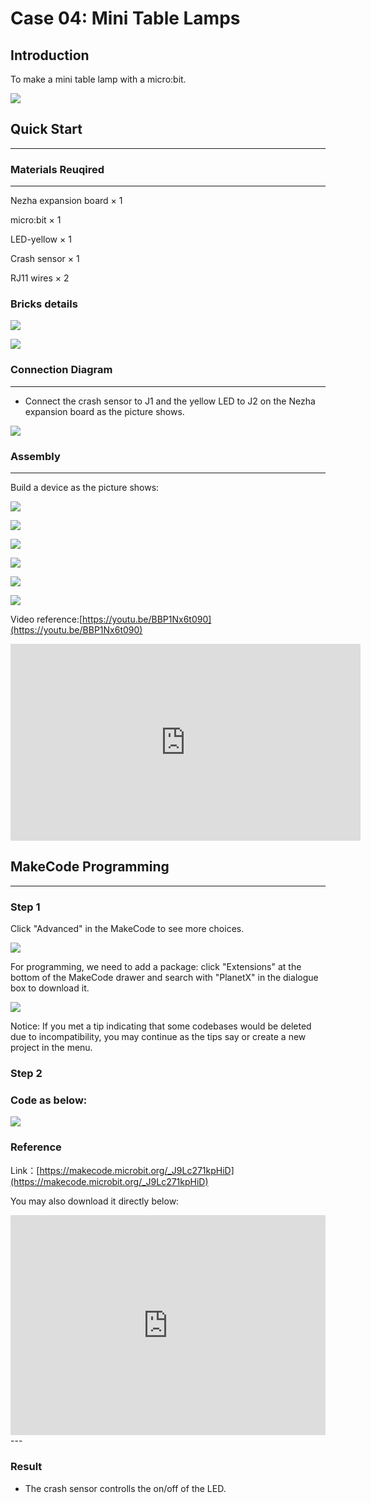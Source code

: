 # Case 04: Mini Table Lamps

## Introduction
To make a mini table lamp with a micro:bit. 

![](./images/case_04_01.png)

## Quick Start
---

### Materials Reuqired
---
Nezha expansion board × 1

micro:bit × 1

LED-yellow × 1

Crash sensor × 1

RJ11 wires × 2



### Bricks details



![](./images/Bricks_case_04.png)



![](./images/case_04_02.png)



### Connection Diagram 
---
- Connect the crash sensor to J1 and the yellow LED to J2 on the Nezha expansion board as the picture shows.


![](./images/case_04_03.png)

### Assembly

---

Build a device as the picture shows:

![](./images/case_04_04.png)

![](./images/case_04_05.png)

![](./images/case_04_06.png)

![](./images/case_04_07.png)

![](./images/case_04_08.png)

![](./images/case_04_09.png)

Video reference:[https://youtu.be/BBP1Nx6t090](https://youtu.be/BBP1Nx6t090)




<iframe width="560" height="315" src="https://www.youtube.com/embed/BBP1Nx6t090" frameborder="0" allow="accelerometer; autoplay; clipboard-write; encrypted-media; gyroscope; picture-in-picture" allowfullscreen></iframe>





## MakeCode Programming
---


### Step 1
Click "Advanced" in the MakeCode to see more choices.

![](./images/case_01_10.png)

For programming, we need to add a package: click "Extensions" at the bottom of the MakeCode drawer and search with "PlanetX" in the dialogue box to download it. 

![](./images/case_01_11.png)

Notice: If you met a tip indicating that some codebases would be deleted due to incompatibility, you may continue as the tips say or create a new project in the menu. 

### Step 2

### Code as below:

![](./images/case_04_10.png)


### Reference
Link：[https://makecode.microbit.org/_J9Lc271kpHiD](https://makecode.microbit.org/_J9Lc271kpHiD)

You may also download it directly below:

<div style="position:relative;height:0;padding-bottom:70%;overflow:hidden;"><iframe style="position:absolute;top:0;left:0;width:100%;height:100%;" src="https://makecode.microbit.org/#pub:_J9Lc271kpHiD" frameborder="0" sandbox="allow-popups allow-forms allow-scripts allow-same-origin"></iframe></div>  
---

### Result
- The crash sensor controlls the on/off of the LED. 

